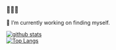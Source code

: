 ### 👋👋👋

🔭 I’m currently working on finding myself.

<!--
**haoyanwang/haoyanwang** is a ✨ _special_ ✨ repository because its `README.md` (this file) appears on your GitHub profile.

Here are some ideas to get you started:

- 🔭 I’m currently working on ...
- 🌱 I’m currently learning ...
- 👯 I’m looking to collaborate on ...
- 🤔 I’m looking for help with ...
- 💬 Ask me about ...
- 📫 How to reach me: ...
- 
😄Pronouns: ...
- ⚡ Fun fact: ...
-->


[![github stats](https://github-readme-stats.vercel.app/api?username=haoyanwang)](https://github.com/anuraghazra/github-readme-stats)
<br/>
[![Top Langs](https://github-readme-stats.vercel.app/api/top-langs/?username=haoyanwang&layout=compact)](https://github.com/anuraghazra/github-readme-stats)
